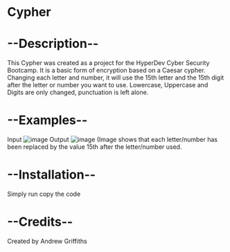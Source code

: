 # Cypher

# --Description--
This Cypher was created as a project for the HyperDev Cyber Security Bootcamp.
It is a basic form of encryption based on a Caesar cypher. Changing each letter and number, 
it will use the 15th letter and the 15th digit after the letter or number you want to use. 
Lowercase, Uppercase and Digits are only changed, punctuation is left alone. 

# --Examples--
Input
![image](https://github.com/Griffia/finalCapstone/assets/100473677/0f3005cd-cd84-4069-ab75-41919f9cd86d)
Output
![image](https://github.com/Griffia/finalCapstone/assets/100473677/039efe22-1f7e-46a4-94ea-0fd547f91d43)
(Image shows that each letter/number has been replaced by the value 15th after the letter/number used.



# --Installation--
Simply run copy the code

# --Credits--
Created by Andrew Griffiths
